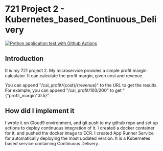 # 721 Project 2 - Kubernetes_based_Continuous_Delivery

[![Python application test with Github Actions](https://github.com/Erica233/Kubernetes_based_Continuous_Delivery/actions/workflows/main.yml/badge.svg)](https://github.com/Erica233/Kubernetes_based_Continuous_Delivery/actions/workflows/main.yml)

## Introduction
It is my 721 project 2. My microservice provides a simple profit margin calculator. It can calculate the profit margin, given cost and revenue. 

You can append "/cal_profit/{cost}/{revenue}" to the URL to get the results. 
For example, you can append "/cal_profit/100/200" to get "{"profit_margin":0.5}".


## How did I implement it
I wrote it on Cloud9 environment, and git push to my github repo and set up actions to deploy continuous integration of it.
I created a docker container for it, and pushed the docker image to ECR.
I created App Runner Service for automatically deploying the most updated version.
It is a Kubernetes based service containing Continuous Delivery.
